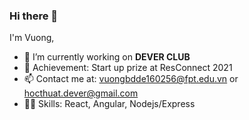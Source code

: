 ### Hi there 👋
I'm Vuong,
- 🔭 I’m currently working on **DEVER CLUB**
- 🏅 Achievement: Start up prize at ResConnect 2021
- 📫 Contact me at: vuongbdde160256@fpt.edu.vn or hocthuat.dever@gmail.com
- 🤹‍♀️ Skills: React, Angular, Nodejs/Express

<!--
**FU-Dever/FU-DEVER** is a ✨ _special_ ✨ repository because its `README.md` (this file) appears on your GitHub profile.
-->
